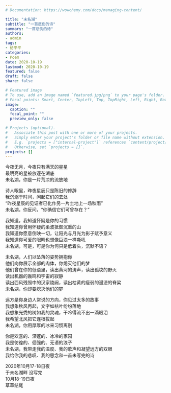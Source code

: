 ```yaml
---
# Documentation: https://wowchemy.com/docs/managing-content/

title: "未名湖"
subtitle: "一首悲伤的诗"
summary: "一首悲伤的诗"
authors: 
- admin
tags: 
- 给平平
categories: 
- Poem
date: 2020-10-19
lastmod: 2020-10-19
featured: false
draft: false
share: false

# Featured image
# To use, add an image named `featured.jpg/png` to your page's folder.
# Focal points: Smart, Center, TopLeft, Top, TopRight, Left, Right, BottomLeft, Bottom, BottomRight.
image:
  caption: ""
  focal_point: ""
  preview_only: false

# Projects (optional).
#   Associate this post with one or more of your projects.
#   Simply enter your project's folder or file name without extension.
#   E.g. `projects = ["internal-project"]` references `content/project/deep-learning/index.md`.
#   Otherwise, set `projects = []`.
projects: []
---
```


今夜无月，今夜只有满天的星星  
最明亮的星被放逐在湖底  
未名湖，你是一片荒凉的流放地  

诗人眼里，昨夜星辰只是陈旧的修辞  
我沉溺于时间，问起它们的去处  
“昨夜星辰的见证者已化作另一片土地上一场秋雨”  
未名湖，你反问，“你确信它们可曾存在？”  

我知道，我知道怀疑是你的习惯  
我知道你曾用怀疑的柔波抵御沉重的山  
我知道你愿意倒映一切，让阳光与月光为影子赋予意义  
我知道你可爱的眼睛也想像巨浪一样嘶吼  
未名湖，可是，可是你为何只是低着头，沉默不语？  

未名湖，人们以坠落的姿势拥抱你  
他们向你展示全部的肉体，你熄灭他们的梦  
他们曾在你的低语里，读出黄河的涛声，读出孤坟的野火  
读出机器的轰鸣和宇宙的寂静  
读出西风残照中的汉家陵阙，读出枯黄的瘦弱的漫漶的脊梁  
未名湖，你却要熄灭他们的梦  

远方是你身边人常说的方向，你见过太多的故事  
我想象秋风再起，文字如枯叶纷纷落地  
我想象光秃的树如我的灵魂，干冷得流不出一滴眼泪  
我希望北风把它连根拔起  
未名湖，你用厚厚的冰来习惯离别  

你是欢喜的、深邃的、冰冷的家园  
我是彷徨的、倔强的、无语的浪子  
未名湖，我带走我的温度、我的歌声和凝望远方的双眼  
我给你我的悲叹、我的思念和一首未写完的诗  

2020年10月17-18日夜  
于未名湖畔 没写完  
10月18-19日夜  
草草结尾
